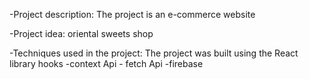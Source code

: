 -Project description:
The project is an e-commerce website


-Project idea: 
oriental sweets shop


-Techniques used in the project:
The project was built using the React library
 hooks -context Api - fetch Api -firebase
 
